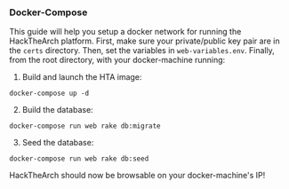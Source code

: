 ### Docker-Compose
This guide will help you setup a docker network for running the HackTheArch
platform.  First, make sure your private/public key pair are in the `certs`
directory. Then, set the variables in `web-variables.env`.  Finally, from the
root directory, with your docker-machine running:


1. Build and launch the HTA image:
```
docker-compose up -d
```

2. Build the database:
```
docker-compose run web rake db:migrate
```

3. Seed the database:
```
docker-compose run web rake db:seed
```

HackTheArch should now be browsable on your docker-machine's IP!

